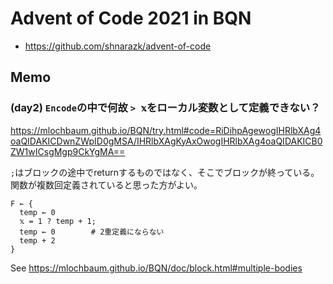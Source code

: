 # Advent of Code 2021 in BQN

- https://github.com/shnarazk/advent-of-code

## Memo

### (day2) `Encode`の中で何故 `> 𝕩`をローカル変数として定義できない？

https://mlochbaum.github.io/BQN/try.html#code=RiDihpAgewogIHRlbXAg4oaQIDAKICDwnZWpID0gMSA/IHRlbXAgKyAxOwogIHRlbXAg4oaQIDAKICB0ZW1wICsgMgp9CkYgMA==

`;`はブロックの途中でreturnするものではなく、そこでブロックが終っている。
関数が複数回定義されていると思った方がよい。

```apl
F ← {
  temp ← 0
  𝕩 = 1 ? temp + 1;
  temp ← 0        # 2重定義にならない
  temp + 2
}
```

See https://mlochbaum.github.io/BQN/doc/block.html#multiple-bodies

